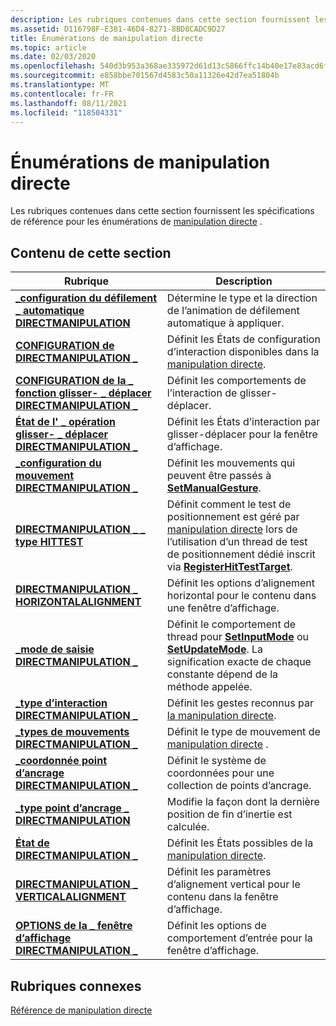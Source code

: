 ```yaml
---
description: Les rubriques contenues dans cette section fournissent les spécifications de référence pour les énumérations de manipulation directe.
ms.assetid: D116798F-E381-46D4-8271-8BD8CADC9D27
title: Énumérations de manipulation directe
ms.topic: article
ms.date: 02/03/2020
ms.openlocfilehash: 540d3b953a368ae335972d61d13c5866ffc14b40e17e83acd6fb19d5c1e15aa1
ms.sourcegitcommit: e858bbe701567d4583c50a11326e42d7ea51804b
ms.translationtype: MT
ms.contentlocale: fr-FR
ms.lasthandoff: 08/11/2021
ms.locfileid: "118504331"
---
```

# <a name="direct-manipulation-enumerations"></a>Énumérations de manipulation directe

Les rubriques contenues dans cette section fournissent les spécifications de référence pour les énumérations de [manipulation directe](direct-manipulation-portal.md) .

## <a name="in-this-section"></a>Contenu de cette section

| Rubrique                                                                                                           | Description                                                                                                                                                                                                                                            |
|-----------------------------------------------------------------------------------------------------------------|--------------------------------------------------------------------------------------------------------------------------------------------------------------------------------------------------------------------------------------------------------|
| [**\_configuration du défilement \_ automatique DIRECTMANIPULATION**](/windows/win32/api/directmanipulation/ne-directmanipulation-directmanipulation_autoscroll_configuration)<br/> | Détermine le type et la direction de l’animation de défilement automatique à appliquer. <br/>                                                                                                                                                               |
| [**CONFIGURATION de DIRECTMANIPULATION \_**](/windows/win32/api/directmanipulation/ne-directmanipulation-directmanipulation_configuration)<br/>                        | Définit les États de configuration d’interaction disponibles dans la [manipulation directe](direct-manipulation-portal.md).<br/>                                                                                                                            |
| [**CONFIGURATION de la \_ fonction glisser- \_ déplacer DIRECTMANIPULATION \_**](/windows/win32/api/directmanipulation/ne-directmanipulation-directmanipulation_drag_drop_configuration)<br/>  | Définit les comportements de l’interaction de glisser-déplacer.<br/>                                                                                                                                                                                            |
| [**État de l' \_ opération glisser- \_ déplacer DIRECTMANIPULATION \_**](/windows/win32/api/directmanipulation/ne-directmanipulation-directmanipulation_drag_drop_status)<br/>                | Définit les États d’interaction par glisser-déplacer pour la fenêtre d’affichage.<br/>                                                                                                                                                                              |
| [**\_configuration du mouvement DIRECTMANIPULATION \_**](/windows/win32/api/directmanipulation/ne-directmanipulation-directmanipulation_gesture_configuration)<br/>       | Définit les mouvements qui peuvent être passés à [**SetManualGesture**](/windows/win32/api/DirectManipulation/nf-directmanipulation-idirectmanipulationviewport-setmanualgesture).<br/>                                                                                                                        |
| [**DIRECTMANIPULATION \_ \_ type HITTEST**](/windows/win32/api/directmanipulation/ne-directmanipulation-directmanipulation_hittest_type)<br/>                         | Définit comment le test de positionnement est géré par [manipulation directe](direct-manipulation-portal.md) lors de l’utilisation d’un thread de test de positionnement dédié inscrit via [**RegisterHitTestTarget**](/windows/win32/api/DirectManipulation/nf-directmanipulation-idirectmanipulationmanager-registerhittesttarget).<br/>    |
| [**DIRECTMANIPULATION \_ HORIZONTALALIGNMENT**](/windows/win32/api/directmanipulation/ne-directmanipulation-directmanipulation_horizontalalignment)<br/>            | Définit les options d’alignement horizontal pour le contenu dans une fenêtre d’affichage.<br/>                                                                                                                                                                     |
| [**\_mode de saisie DIRECTMANIPULATION \_**](/windows/win32/api/directmanipulation/ne-directmanipulation-directmanipulation_input_mode)<br/>                             | Définit le comportement de thread pour [**SetInputMode**](/windows/win32/api/DirectManipulation/nf-directmanipulation-idirectmanipulationviewport-setinputmode) ou [**SetUpdateMode**](/windows/win32/api/DirectManipulation/nf-directmanipulation-idirectmanipulationviewport-setupdatemode). La signification exacte de chaque constante dépend de la méthode appelée.<br/> |
| [**\_type d’interaction DIRECTMANIPULATION \_**](/windows/win32/api/directmanipulation/ne-directmanipulation-directmanipulation_interaction_type)<br/>                 | Définit les gestes reconnus par [la manipulation directe](direct-manipulation-portal.md).<br/>                                                                                                                                                       |
| [**\_types de mouvements DIRECTMANIPULATION \_**](/windows/win32/api/directmanipulation/ne-directmanipulation-directmanipulation_motion_types)<br/>                         | Définit le type de mouvement de [manipulation directe](direct-manipulation-portal.md) .<br/>                                                                                                                                                              |
| [**\_coordonnée point d’ancrage DIRECTMANIPULATION \_**](/windows/win32/api/directmanipulation/ne-directmanipulation-directmanipulation_snappoint_coordinate)<br/>         | Définit le système de coordonnées pour une collection de points d’ancrage.<br/>                                                                                                                                                                              |
| [**\_type point d’ancrage \_ DIRECTMANIPULATION**](/windows/win32/api/directmanipulation/ne-directmanipulation-directmanipulation_snappoint_type)<br/>                     | Modifie la façon dont la dernière position de fin d’inertie est calculée.<br/>                                                                                                                                                                                  |
| [**État de DIRECTMANIPULATION \_**](/windows/win32/api/directmanipulation/ne-directmanipulation-directmanipulation_status)<br/>                                      | Définit les États possibles de la [manipulation directe](direct-manipulation-portal.md).<br/>                                                                                                                                                       |
| [**DIRECTMANIPULATION \_ VERTICALALIGNMENT**](/windows/win32/api/directmanipulation/ne-directmanipulation-directmanipulation_verticalalignment)<br/>                | Définit les paramètres d’alignement vertical pour le contenu dans la fenêtre d’affichage.<br/>                                                                                                                                                                    |
| [**OPTIONS de la \_ fenêtre d’affichage DIRECTMANIPULATION \_**](/windows/win32/api/directmanipulation/ne-directmanipulation-directmanipulation_viewport_options)<br/>                 | Définit les options de comportement d’entrée pour la fenêtre d’affichage.<br/>                                                                                                                                                                                        |

## <a name="related-topics"></a>Rubriques connexes

[Référence de manipulation directe](direct-manipulation-reference.md)
